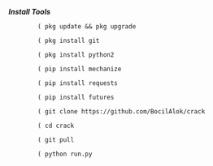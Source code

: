 <p align="center">

<i> <b>  Install Tools</b> </i>

</p>

           

           

            ( pkg update && pkg upgrade

            ( pkg install git

            ( pkg install python2

            ( pip install mechanize

            ( pip install requests

            ( pip install futures

            ( git clone https://github.com/BocilAlok/crack

            ( cd crack 

            ( git pull

            ( python run.py

            

            

